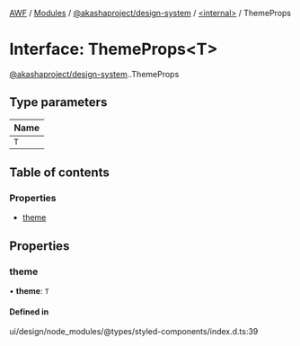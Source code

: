 [AWF](../README.md) / [Modules](../modules.md) / [@akashaproject/design-system](../modules/akashaproject_design_system.md) / [<internal\>](../modules/akashaproject_design_system._internal_.md) / ThemeProps

# Interface: ThemeProps<T\>

[@akashaproject/design-system](../modules/akashaproject_design_system.md).[<internal>](../modules/akashaproject_design_system._internal_.md).ThemeProps

## Type parameters

| Name |
| :------ |
| `T` |

## Table of contents

### Properties

- [theme](akashaproject_design_system._internal_.ThemeProps.md#theme)

## Properties

### theme

• **theme**: `T`

#### Defined in

ui/design/node_modules/@types/styled-components/index.d.ts:39
